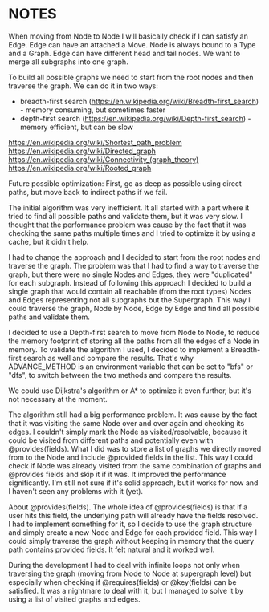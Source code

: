 # NOTES

When moving from Node to Node I will basically check if I can satisfy an Edge. Edge can have an
attached a Move. Node is always bound to a Type and a Graph. Edge can have different head and tail
nodes. We want to merge all subgraphs into one graph.

To build all possible graphs we need to start from the root nodes and then traverse the graph. We
can do it in two ways:

- breadth-first search (https://en.wikipedia.org/wiki/Breadth-first_search) - memory consuming, but
  sometimes faster
- depth-first search (https://en.wikipedia.org/wiki/Depth-first_search) - memory efficient, but can
  be slow

https://en.wikipedia.org/wiki/Shortest_path_problem https://en.wikipedia.org/wiki/Directed_graph
https://en.wikipedia.org/wiki/Connectivity_(graph_theory) https://en.wikipedia.org/wiki/Rooted_graph

Future possible optimization: First, go as deep as possible using direct paths, but move back to
indirect paths if we fail.

The initial algorithm was very inefficient. It all started with a part where it tried to find all
possible paths and validate them, but it was very slow. I thought that the performance problem was
cause by the fact that it was checking the same paths multiple times and I tried to optimize it by
using a cache, but it didn't help.

I had to change the approach and I decided to start from the root nodes and traverse the graph. The
problem was that I had to find a way to traverse the graph, but there were no single Nodes and
Edges, they were "duplicated" for each subgraph. Instead of following this approach I decided to
build a single graph that would contain all reachable (from the root types) Nodes and Edges
representing not all subgraphs but the Supergraph. This way I could traverse the graph, Node by
Node, Edge by Edge and find all possible paths and validate them.

I decided to use a Depth-first search to move from Node to Node, to reduce the memory footprint of
storing all the paths from all the edges of a Node in memory. To validate the algorithm I used, I
decided to implement a Breadth-first search as well and compare the results. That's why
ADVANCE_METHOD is an environment variable that can be set to "bfs" or "dfs", to switch between the
two methods and compare the results.

We could use Dijkstra's algorithm or A\* to optimize it even further, but it's not necessary at the
moment.

The algorithm still had a big performance problem. It was cause by the fact that it was visiting the
same Node over and over again and checking its edges. I couldn't simply mark the Node as
visited/resolvable, because it could be visited from different paths and potentially even with
@provides(fields). What I did was to store a list of graphs we directly moved from to the Node and
include @provided fields in the list. This way I could check if Node was already visited from the
same combination of graphs and @provides fields and skip it if it was. It improved the performance
significantly. I'm still not sure if it's solid approach, but it works for now and I haven't seen
any problems with it (yet).

About @provides(fields). The whole idea of @provides(fields) is that if a user hits this field, the
underlying path will already have the fields resolved. I had to implement something for it, so I
decide to use the graph structure and simply create a new Node and Edge for each provided field.
This way I could simply traverse the graph without keeping in memory that the query path contains
provided fields. It felt natural and it worked well.

During the development I had to deal with infinite loops not only when traversing the graph (moving
from Node to Node at supergraph level) but especially when checking if @requires(fields) or
@key(fields) can be satisfied. It was a nightmare to deal with it, but I managed to solve it by
using a list of visited graphs and edges.
